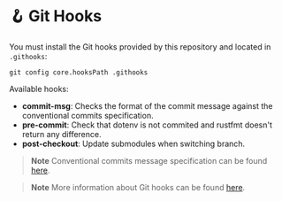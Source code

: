 # 🪝 Git Hooks

You must install the Git hooks provided by this repository and located in `.githooks`:

```shell
git config core.hooksPath .githooks
```

Available hooks:

- **commit-msg**: Checks the format of the commit message against the conventional commits specification.
- **pre-commit**: Check that dotenv is not commited and rustfmt doesn't return any difference.
- **post-checkout**: Update submodules when switching branch.

> **Note**
> Conventional commits message specification can be found [here][0].

> **Note**
> More information about Git hooks can be found [here][1].

[0]: https://www.conventionalcommits.org/en/v1.0.0
[1]: https://git-scm.com/docs/githooks
